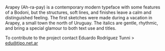 Arapey (Ah-ra-pay) is a contemporary modern typeface with some features of a Bodoni, but the structures, soft lines, and finishes leave a calm and distinguished feeling. The first sketches were made during a vacation in Arapey, a small town the north of Uruguay. The italics are gentle, rhythmic, and bring a special glamour to both text use and titles.

To contribute to the project contact Eduardo Rodríguez Tunni > edu@tipo.net.ar
